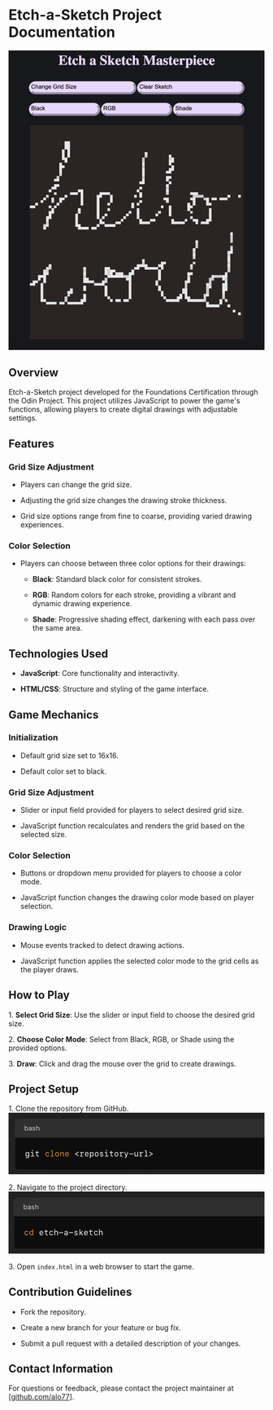 # Etch-a-Sketch Project Documentation

![image info](./img/etchasketch_screenshot.png)

## Overview

Etch-a-Sketch project developed for the Foundations Certification through the Odin Project. This project utilizes JavaScript to power the game's functions, allowing players to create digital drawings with adjustable settings.

## Features

### Grid Size Adjustment

- Players can change the grid size.

- Adjusting the grid size changes the drawing stroke thickness.

- Grid size options range from fine to coarse, providing varied drawing experiences.

### Color Selection

- Players can choose between three color options for their drawings:

    * **Black**: Standard black color for consistent strokes.

    * **RGB**: Random colors for each stroke, providing a vibrant and dynamic drawing experience.

    * **Shade**: Progressive shading effect, darkening with each pass over the same area.

## Technologies Used

- **JavaScript**: Core functionality and interactivity.

- **HTML/CSS**: Structure and styling of the game interface.

## Game Mechanics

### Initialization

- Default grid size set to 16x16.

- Default color set to black.

### Grid Size Adjustment

- Slider or input field provided for players to select desired grid size.

- JavaScript function recalculates and renders the grid based on the selected size.

### Color Selection

- Buttons or dropdown menu provided for players to choose a color mode.

- JavaScript function changes the drawing color mode based on player selection.

### Drawing Logic

- Mouse events tracked to detect drawing actions.

- JavaScript function applies the selected color mode to the grid cells as the player draws.

## How to Play

1\. **Select Grid Size**: Use the slider or input field to choose the desired grid size.

2\. **Choose Color Mode**: Select from Black, RGB, or Shade using the provided options.

3\. **Draw**: Click and drag the mouse over the grid to create drawings.

## Project Setup

1\. Clone the repository from GitHub.
   ![image info](./img/gitclone.png)

2\. Navigate to the project directory.
   ![image info](./img/cdfile.png)

3\. Open `index.html` in a web browser to start the game.

## Contribution Guidelines

- Fork the repository.

- Create a new branch for your feature or bug fix.

- Submit a pull request with a detailed description of your changes.

## Contact Information

For questions or feedback, please contact the project maintainer at [[github.com/alo77](https://github.com/alo77)].
